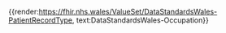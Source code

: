 <div class="warning"><span class="ImplementWarn"></span></div>

{{render:https://fhir.nhs.wales/ValueSet/DataStandardsWales-PatientRecordType, text:DataStandardsWales-Occupation}}
